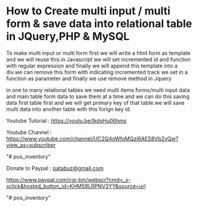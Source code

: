 How to Create multi input / multi form & save data into relational table in JQuery,PHP & MySQL
=============================================================================================

To make multi input or multi form first we will write a html form  as template and we will reuse this.in Javascript we will set incremented id and function with regular expression and finally we will append this template into a div.we can remove this form with indicating incremented track we set in a function as parameter and finally we use remove method in Jquery 

in one to many relational tables we need multi items forms/multi input data and main table form data to save them at a time and we can do this saving data first table first and we will get primary key of that table.we will save multi data into another table with this forign key id.


Youtube Tutorial : https://youtu.be/IkdsHu06hms

Youtube Channel : https://www.youtube.com/channel/UC2Q4oWfoMQzi6AES8Vb2vQw?view_as=subscriber

"# pos_inventory" 

Donate to Paypal : patabuz@gmail.com

https://www.paypal.com/cgi-bin/webscr?cmd=_s-xclick&hosted_button_id=KHM59LRPNV3YY&source=url

"# pos_inventory" 
